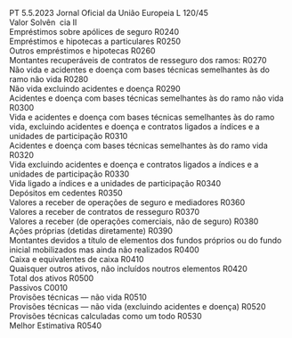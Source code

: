 PT  5.5.2023 Jornal Oficial da União Europeia L 120/45  
Valor Solvên ­
cia II  
Empréstimos sobre apólices de seguro  R0240  
Empréstimos e hipotecas a particulares  R0250  
Outros empréstimos e hipotecas  R0260  
Montantes recuperáveis de contratos de resseguro dos ramos:  R0270  
Não vida e acidentes e doença com bases técnicas semelhantes às do ramo não vida  R0280  
Não vida excluindo acidentes e doença  R0290  
Acidentes e doença com bases técnicas semelhantes às do ramo não vida  R0300  
Vida e acidentes e doença com bases técnicas semelhantes às do ramo vida, excluindo 
acidentes e doença e contratos ligados a índices e a unidades de participação  R0310  
Acidentes e doença com bases técnicas semelhantes às do ramo vida  R0320  
Vida excluindo acidentes e doença e contratos ligados a índices e a unidades de 
participação  R0330  
Vida ligado a índices e a unidades de participação  R0340  
Depósitos em cedentes  R0350  
Valores a receber de operações de seguro e mediadores  R0360  
Valores a receber de contratos de resseguro  R0370  
Valores a receber (de operações comerciais, não de seguro)  R0380  
Ações próprias (detidas diretamente)  R0390  
Montantes devidos a título de elementos dos fundos próprios ou do fundo inicial 
mobilizados mas ainda não realizados  R0400  
Caixa e equivalentes de caixa  R0410  
Quaisquer outros ativos, não incluídos noutros elementos  R0420  
Total dos ativos  R0500  
Passivos  C0010  
Provisões técnicas — não vida  R0510  
Provisões técnicas — não vida (excluindo acidentes e doença)  R0520  
Provisões técnicas calculadas como um todo  R0530  
Melhor Estimativa  R0540